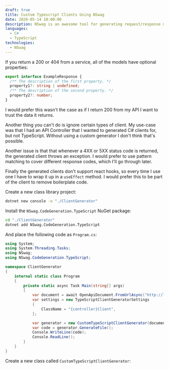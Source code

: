 ```yaml
---
draft: true
title: Custom Typescript Clients Using NSwag
date: 2020-05-14 10:00:00
description: NSwag is an awesome tool for generating request/response models and HTTP clients automatically by using Swagger/Open API docs. In this article I show you can totally customise the output of this tool to taylor the generated clients to your needs.
languages:
  - C#
  - TypeScript
technologies:
  - NSwag
---
```


If you return a 200 or 404 from a service, all of the models have optional properties:

```ts
export interface ExampleResponse {
  /** The description of the first property. */
  property1?: string | undefined;
  /** The description of the second property. */
  property2?: number;
}
```

I would prefer this wasn't the case as if I return 200 from my API I want to trust the data it returns.

Another thing you can't do is ignore certain types of client. My use-case was that I had an API Controller that I wanted to generated C# clients for, but not TypeScript. Without using a custom generator I don't think that's possible.

Another issue is that that whenever a 4XX or 5XX status code is returned, the generated client throws an exception. I would prefer to use pattern matching to cover different response codes, which I'll go through later.

Finally the generated clients don't support react hooks, so every time I use one I have to wrap it up in a `useEffect` method. I would prefer this to be part of the client to remove boilerplate code.

Create a new class library project:

```bash
dotnet new console -o "./ClientGenerator"
```

Install the `NSwag.CodeGeneration.TypeScript` NuGet package:

```bash
cd "./ClientGenerator"
dotnet add NSwag.CodeGeneration.TypeScript
```

And place the following code as `Program.cs`:

```csharp
using System;
using System.Threading.Tasks;
using NSwag;
using NSwag.CodeGeneration.TypeScript;

namespace ClientGenerator
{
    internal static class Program
    {
        private static async Task Main(string[] args)
        {
            var document = await OpenApiDocument.FromUrlAsync("http://localhost:5001/swagger/v1/swagger.json");
            var settings = new TypeScriptClientGeneratorSettings
            {
                ClassName = "{controller}Client",
            };

            var generator = new CustomTypeScriptClientGenerator(document, settings);
            var code = generator.GenerateFile();
            Console.WriteLine(code);
            Console.ReadLine();
        }
    }
}
```

Create a new class called `CustomTypeScriptClientGenerator`:

```csharp

```
